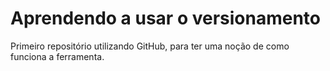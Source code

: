 # Aprendendo a usar o versionamento
 Primeiro repositório utilizando GitHub, para ter uma noção de como funciona a ferramenta.
